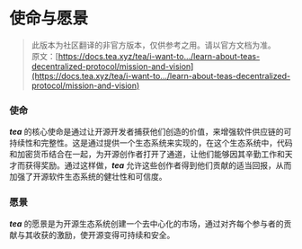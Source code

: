# 使命与愿景

> 此版本为社区翻译的非官方版本，仅供参考之用。请以官方文档为准。\
> 原文：[https://docs.tea.xyz/tea/i-want-to.../learn-about-teas-decentralized-protocol/mission-and-vision](https://docs.tea.xyz/tea/i-want-to.../learn-about-teas-decentralized-protocol/mission-and-vision)

### 使命

_**tea**_ 的核心使命是通过让开源开发者捕获他们创造的价值，来增强软件供应链的可持续性和完整性。这是通过提供一个生态系统来实现的，在这个生态系统中，代码和加密货币结合在一起，为开源创作者打开了通道，让他们能够因其辛勤工作和天才而获得奖励。通过这样做，_**tea**_ 允许这些创作者得到他们贡献的适当回报，从而加强了开源软件生态系统的健壮性和可信度。

### 愿景

_**tea**_ 的愿景是为开源生态系统创建一个去中心化的市场，通过对齐每个参与者的贡献与其收获的激励，使开源变得可持续和安全。

##
